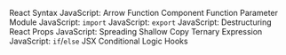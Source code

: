 React
Syntax
JavaScript: Arrow Function
Component
Function Parameter
Module
JavaScript: `import`
JavaScript: `export`
JavaScript: Destructuring
React Props
JavaScript: Spreading
Shallow Copy
Ternary Expression
JavaScript: `if`/`else`
JSX
Conditional Logic
Hooks
